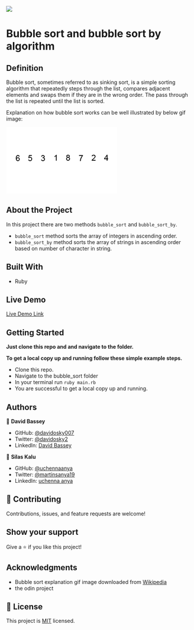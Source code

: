 
![](https://img.shields.io/badge/Microverse-blueviolet)

# Bubble sort and bubble sort by algorithm

## Definition

Bubble sort, sometimes referred to as sinking sort, is a simple sorting algorithm that repeatedly steps through the list, compares adjacent elements and swaps them if they are in the wrong order. The pass through the list is repeated until the list is sorted.

Explanation on how bubble sort works can be well illustrated by below gif image:

![Bubble sort explanation](/images/bubble-sort-example-300px.gif)

## About the Project

In this project there are two methods `bubble_sort` and `bubble_sort_by`.
    
   - `bubble_sort` method sorts the array of integers in ascending order.
   - `bubble_sort_by` method sorts the array of strings in ascending order based on number of character in string.

## Built With

- Ruby

## Live Demo

[Live Demo Link]()


## Getting Started

**Just clone this repo and and navigate to the folder.**


**To get a local copy up and running follow these simple example steps.**

   - Clone this repo.
   - Navigate to the bubble_sort folder
   - In your terminal run `ruby main.rb`
   - You are successful to get a local copy up and running.


## Authors

👤 **David Bassey**

- GitHub: [@davidosky007](https://github.com/davidosky007)
- Twitter: [@davidosky2](https://twitter.com/Davidosky2)
- LinkedIn: [David Bassey](https://www.linkedin.com/in/david-bassey-2b9671199/)

👤 **Silas Kalu**

- GitHub: [@uchennaanya](https://github.com/uchennaanya)
- Twitter: [@martinsanya19 ](https://twitter.com/theOnuoha)
- LinkedIn: [uchenna anya](https://www.linkedin.com/in/uchenna-anya/)


## 🤝 Contributing

Contributions, issues, and feature requests are welcome!

## Show your support

Give a ⭐️ if you like this project!

## Acknowledgments

- Bubble sort explanation gif image downloaded from [Wikipedia](https://upload.wikimedia.org/wikipedia/commons/c/c8/Bubble-sort-example-300px.gif)
- the odin project

## 📝 License

This project is [MIT](./LICENSE) licensed.